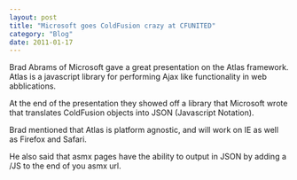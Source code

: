 ```yaml
---
layout: post
title: "Microsoft goes ColdFusion crazy at CFUNITED"
category: "Blog"
date: 2011-01-17
---
```



Brad Abrams of Microsoft gave a great presentation on the Atlas framework. Atlas is a javascript library for performing Ajax like functionality in web abblications.

At the end of the presentation they showed off a library that Microsoft wrote that translates ColdFusion objects into JSON (Javascript Notation).

Brad mentioned that Atlas is platform agnostic, and will work on IE as well as Firefox and Safari.

He also said that asmx pages have the ability to output in JSON by adding a /JS to the end of you asmx url.